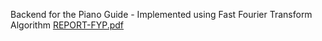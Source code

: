 Backend for the Piano Guide - Implemented using Fast Fourier Transform Algorithm
[REPORT-FYP.pdf](https://github.com/user-attachments/files/22062157/REPORT-FYP.pdf)
